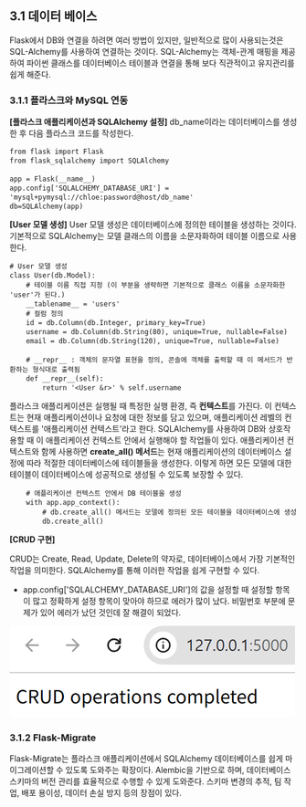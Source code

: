## 3.1 데이터 베이스

Flask에서 DB와 연결을 하려면 여러 방법이 있지만, 일반적으로 많이 사용되는것은 SQL-Alchemy를 사용하여 연결하는 것이다. SQL-Alchemy는 객체-관계 매핑을 제공하여 파이썬 클래스를 데이터베이스 테이블과 연결을 통해 보다 직관적이고 유지관리를 쉽게 해준다. 

### 3.1.1 플라스크와 MySQL 연동
**[플라스크 애플리케이션과 SQLAlchemy 설정]**
db_name이라는 데이터베이스를 생성한 후 다음 플라스크 코드를 작성한다.
```
from flask import Flask
from flask_sqlalchemy import SQLAlchemy

app = Flask(__name__)
app.config['SQLALCHEMY_DATABASE_URI'] = 'mysql+pymysql://chloe:password@host/db_name'
db=SQLAlchemy(app)
```

**[User 모델 생성]**
User 모델 생성은 데이터베이스에 정의한 테이블을 생성하는 것이다. 기본적으로 SQLAlchemy는 모델 클래스의 이름을 소문자화하여 테이블 이름으로 사용한다. 

```
# User 모델 생성
class User(db.Model):
    # 테이블 이름 직접 지정 (이 부분을 생략하면 기본적으로 클래스 이름을 소문자화한 'user'가 된다.)
    __tablename__ = 'users'
    # 컬럼 정의
    id = db.Column(db.Integer, primary_key=True)
    username = db.Column(db.String(80), unique=True, nullable=False)
    email = db.Column(db.String(120), unique=True, nullable=False)

    # __repr__ : 객체의 문자열 표현을 정의, 콘솔에 객체를 출력할 때 이 메서드가 반환하는 형식대로 출력됨
    def __repr__(self):
        return '<User &r>' % self.username
```
플라스크 애플리케이션은 실행될 때 특정한 실행 환경, 즉 **컨텍스트**를 가진다. 이 컨텍스트는 현재 애플리케이션이나 요청에 대한 정보를 담고 있으며, 애플리케이션 레벨의 컨텍스트를 '애플리케이션 컨텍스트'라고 한다. SQLAlchemy를 사용하여 DB와 상호작용할 때 이 애플리케이션 컨텍스트 안에서 실행해야 할 작업들이 있다. 
애플리케이션 컨텍스트와 함께 사용하면 **create_all() 메서드**는 현재 애플리케이션의 데이터베이스 설정에 따라 적절한 데이터베이스에 테이블들을 생성한다. 이렇게 하면 모든 모델에 대한 테이블이 데이터베이스에 성공적으로 생성될 수 있도록 보장할 수 있다. 

```    
    # 애플리케이션 컨텍스트 안에서 DB 테이블을 생성
    with app.app_context():
        # db.create_all() 메서드는 모델에 정의된 모든 테이블을 데이터베이스에 생성
        db.create_all()
```

**[CRUD 구현]**

CRUD는 Create, Read, Update, Delete의 약자로, 데이터베이스에서 가장 기본적인 작업을 의미한다. SQLAlchemy를 통해 이러한 작업을 쉽게 구현할 수 있다. 

* app.config['SQLALCHEMY_DATABASE_URI']의 값을 설정할 때 설정할 항목이 많고 정확하게 설정 항목이 맞아야 하므로 에러가 많이 났다. 비밀번호 부분에 문제가 있어 에러가 났던 것인데 잘 해결이 되었다.

![alt text](image.png)

### 3.1.2 Flask-Migrate

Flask-Migrate는 플라스크 애플리케이션에서 SQLAlchemy 데이터베이스를 쉽게 마이그레이션할 수 있도록 도와주는 확장이다. Alembic을 기반으로 하며, 데이터베이스 스키마의 버전 관리를 효율적으로 수행할 수 있게 도와준다. 
스키마 변경의 추적, 팀 작업, 배포 용이성, 데이터 손실 방지 등의 장점이 있다. 